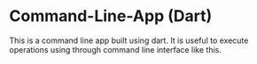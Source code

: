 # Command-Line-App (Dart)
This is a command line app built using dart. It is useful to execute operations using through command line interface like this.
